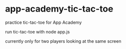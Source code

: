 # app-academy-tic-tac-toe
practice tic-tac-toe for App Academy

run tic-tac-toe with node app.js

currently only for two players looking at the same screen
